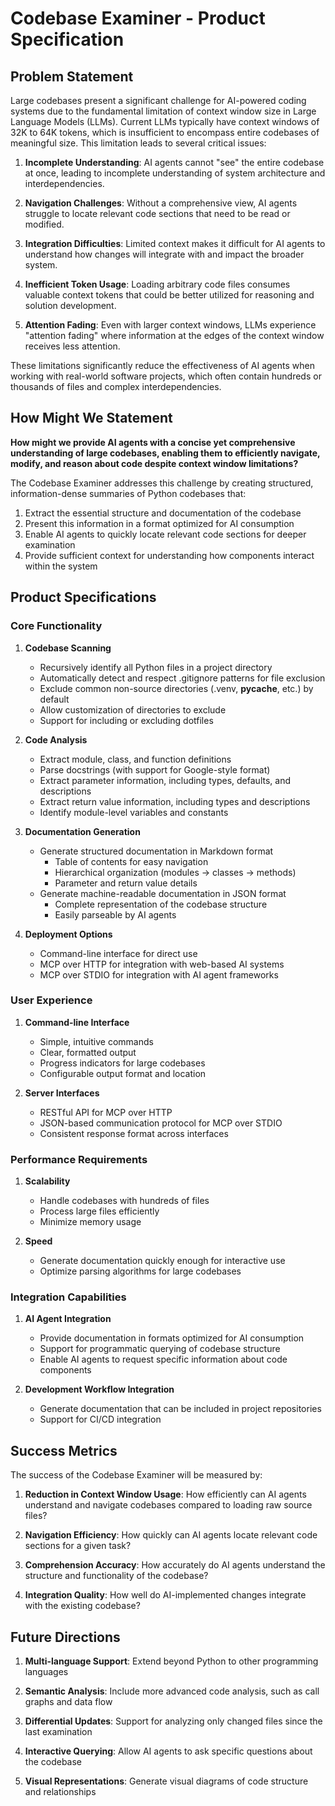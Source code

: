 # Codebase Examiner - Product Specification

## Problem Statement

Large codebases present a significant challenge for AI-powered coding systems due to the fundamental limitation of context window size in Large Language Models (LLMs). Current LLMs typically have context windows of 32K to 64K tokens, which is insufficient to encompass entire codebases of meaningful size. This limitation leads to several critical issues:

1. **Incomplete Understanding**: AI agents cannot "see" the entire codebase at once, leading to incomplete understanding of system architecture and interdependencies.

2. **Navigation Challenges**: Without a comprehensive view, AI agents struggle to locate relevant code sections that need to be read or modified.

3. **Integration Difficulties**: Limited context makes it difficult for AI agents to understand how changes will integrate with and impact the broader system.

4. **Inefficient Token Usage**: Loading arbitrary code files consumes valuable context tokens that could be better utilized for reasoning and solution development.

5. **Attention Fading**: Even with larger context windows, LLMs experience "attention fading" where information at the edges of the context window receives less attention.

These limitations significantly reduce the effectiveness of AI agents when working with real-world software projects, which often contain hundreds or thousands of files and complex interdependencies.

## How Might We Statement

**How might we provide AI agents with a concise yet comprehensive understanding of large codebases, enabling them to efficiently navigate, modify, and reason about code despite context window limitations?**

The Codebase Examiner addresses this challenge by creating structured, information-dense summaries of Python codebases that:

1. Extract the essential structure and documentation of the codebase
2. Present this information in a format optimized for AI consumption
3. Enable AI agents to quickly locate relevant code sections for deeper examination
4. Provide sufficient context for understanding how components interact within the system

## Product Specifications

### Core Functionality

1. **Codebase Scanning**
   - Recursively identify all Python files in a project directory
   - Automatically detect and respect .gitignore patterns for file exclusion
   - Exclude common non-source directories (.venv, __pycache__, etc.) by default
   - Allow customization of directories to exclude
   - Support for including or excluding dotfiles

2. **Code Analysis**
   - Extract module, class, and function definitions
   - Parse docstrings (with support for Google-style format)
   - Extract parameter information, including types, defaults, and descriptions
   - Extract return value information, including types and descriptions
   - Identify module-level variables and constants

3. **Documentation Generation**
   - Generate structured documentation in Markdown format
     - Table of contents for easy navigation
     - Hierarchical organization (modules → classes → methods)
     - Parameter and return value details
   - Generate machine-readable documentation in JSON format
     - Complete representation of the codebase structure
     - Easily parseable by AI agents

4. **Deployment Options**
   - Command-line interface for direct use
   - MCP over HTTP for integration with web-based AI systems
   - MCP over STDIO for integration with AI agent frameworks

### User Experience

1. **Command-line Interface**
   - Simple, intuitive commands
   - Clear, formatted output
   - Progress indicators for large codebases
   - Configurable output format and location

2. **Server Interfaces**
   - RESTful API for MCP over HTTP
   - JSON-based communication protocol for MCP over STDIO
   - Consistent response format across interfaces

### Performance Requirements

1. **Scalability**
   - Handle codebases with hundreds of files
   - Process large files efficiently
   - Minimize memory usage

2. **Speed**
   - Generate documentation quickly enough for interactive use
   - Optimize parsing algorithms for large codebases

### Integration Capabilities

1. **AI Agent Integration**
   - Provide documentation in formats optimized for AI consumption
   - Support for programmatic querying of codebase structure
   - Enable AI agents to request specific information about code components

2. **Development Workflow Integration**
   - Generate documentation that can be included in project repositories
   - Support for CI/CD integration

## Success Metrics

The success of the Codebase Examiner will be measured by:

1. **Reduction in Context Window Usage**: How efficiently can AI agents understand and navigate codebases compared to loading raw source files?

2. **Navigation Efficiency**: How quickly can AI agents locate relevant code sections for a given task?

3. **Comprehension Accuracy**: How accurately do AI agents understand the structure and functionality of the codebase?

4. **Integration Quality**: How well do AI-implemented changes integrate with the existing codebase?

## Future Directions

1. **Multi-language Support**: Extend beyond Python to other programming languages

2. **Semantic Analysis**: Include more advanced code analysis, such as call graphs and data flow

3. **Differential Updates**: Support for analyzing only changed files since the last examination

4. **Interactive Querying**: Allow AI agents to ask specific questions about the codebase

5. **Visual Representations**: Generate visual diagrams of code structure and relationships
